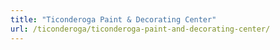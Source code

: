 ```yaml
---
title: "Ticonderoga Paint & Decorating Center"
url: /ticonderoga/ticonderoga-paint-and-decorating-center/
---
```

